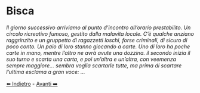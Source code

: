 # Bisca

<i>Il giorno successivo arriviamo al punto d’incontro all’orario prestabilito. Un circolo ricreativo fumoso, gestito dalla malavita locale. C’è qualche anziano raggrinzito e un gruppetto di ragazzetti loschi, forse criminali, di sicuro di poco conto. Un paio di loro stanno giocando a carte. Uno di loro ha poche carte in mano, mentre l’altro ne avrà avute una dozzina. il secondo inizia il suo turno e scarta una carta, e poi un’altra e un’altra, con veemenza sempre maggiore… sembra voglia scartarle tutte, ma prima di scartare l’ultima esclama a gran voce: …
</i>

[⬅️ Indietro](https://github.com/jhonfreddo/missione-V/tree/main/d%20-%20casa%20sicura) - [Avanti ➡️](https://github.com/jhonfreddo/missione-V/tree/main/f%20-%20saggezza)
